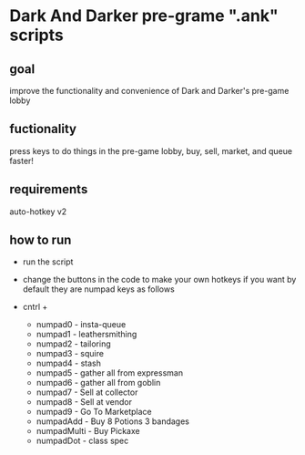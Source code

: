 # Dark And Darker pre-grame ".ank" scripts

## goal
  improve the functionality and convenience of Dark and Darker's pre-game lobby

## fuctionality

  press keys to do things in the pre-game lobby, buy, sell, market, and queue faster!

## requirements

  auto-hotkey v2

## how to run

  - run the script
  - change the buttons in the code to make your own hotkeys if you want
  by default they are numpad keys as follows
  
  - cntrl +
    - numpad0 - insta-queue
    - numpad1 - leathersmithing
    - numpad2 - tailoring
    - numpad3 - squire
    - numpad4 - stash
    - numpad5 - gather all from expressman
    - numpad6 - gather all from goblin
    - numpad7 - Sell at collector
    - numpad8 - Sell at vendor
    - numpad9 - Go To Marketplace
    - numpadAdd - Buy 8 Potions 3 bandages
    - numpadMulti - Buy Pickaxe
    - numpadDot - class spec
  
